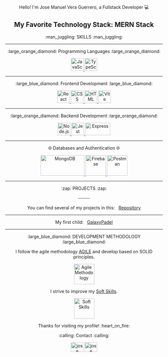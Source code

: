<div align="center"> 
   Hello! I'm Jose Manuel Vera Guerrero, a Fullstack Developer 💻


  ## My Favorite Technology Stack: MERN Stack
</p>
<p align="center"> 
:man_juggling: SKILLS :man_juggling:
</p>

_____

<p align="center"> 
:large_orange_diamond: Programming Languages :large_orange_diamond:
</p>

<p align="center"> 
  <a href="https://developer.mozilla.org/en-US/docs/Web/JavaScript" target="_blank">
    <img src="https://encrypted-tbn0.gstatic.com/images?q=tbn:ANd9GcQvbqJLIQEMogIk2zaNa8fuXRqR6MqADhA2vPMv6UFxsqVTQzOIAcpHCrvhdgrxZBzIpYs&usqp=CAU" alt="JavaScript" width="40" height="40"/>
  </a>
  <a href="https://www.typescriptlang.org/" target="_blank">
    <img src="https://encrypted-tbn0.gstatic.com/images?q=tbn:ANd9GcQEaZOmu1I0jYuzPKpQxMs1FEEkXunHclqJtWnpbFjMDyNjUvMKvBAidPcpIBKJQlBNIoc&usqp=CAU" alt="TypeScript" width="40" height="40"/>
  </a>
</p>

--------------

<p align="center"> 
:large_blue_diamond: Frontend Development :large_blue_diamond:
</p>

<p align="center"> 
  <a href="https://reactjs.org/" target="_blank">
    <img src="https://encrypted-tbn0.gstatic.com/images?q=tbn:ANd9GcTXO1TwNofK1l1-628ES_LOQkScixtCgmae5jV9kggeagSBgxYq1g8c0-led2canKtuqqw&usqp=CAU" alt="React" width="40" height="40"/>
  </a>
  <a href="https://developer.mozilla.org/en-US/docs/Web/CSS" target="_blank">
    <img src="https://encrypted-tbn0.gstatic.com/images?q=tbn:ANd9GcRuR36X_N08spVlfVy815ys4YkPUpP1c5zVaw8bkUdQda8_gJ2A2gsJSAjXe9I0VhJ_83A&usqp=CAU" alt="CSS" width="40" height="40"/>
  </a>
  <a href="https://developer.mozilla.org/en-US/docs/Web/HTML" target="_blank">
    <img src="https://encrypted-tbn0.gstatic.com/images?q=tbn:ANd9GcR9mv5WLgEdTEchvqgrPj7hMwZogPmU1MAmB-UqjV3zul7Se-9ZrynsHvigo7zYCkS4_ZM&usqp=CAU" alt="HTML" width="40" height="40"/>
  </a>
  <a href="https://vitejs.dev/" target="_blank">
    <img src="https://encrypted-tbn0.gstatic.com/images?q=tbn:ANd9GcT-ypcSFB8vFNdXYDW4BdzHMH8Bs755Ph2OPGLMsZ4EfH8Y6OQpQuicat_OAqMHyMQYhVc&usqp=CAU" alt="Vite" width="40" height="40"/>
  </a>
</p>

--------------

<p align="center"> 
:large_orange_diamond: Backend Development :large_orange_diamond:

<p align="center"> 
  <a href="https://nodejs.org/" target="_blank">
    <img src="https://encrypted-tbn0.gstatic.com/images?q=tbn:ANd9GcQ9NlXPcDtzqYfFplGKTkVwDLnquG-CT34eH2JI1wAX_GA5tHEGjLmUtdd8U1zD8S9CX38&usqp=CAU" alt="Node.js" width="40" height="40"/>
  </a>

  <a href="https://jestjs.io/" target="_blank">
    <img src="https://uxwing.com/wp-content/themes/uxwing/download/brands-and-social-media/jest-js-icon.png" alt="Jest" width="40" height="40"/>
  </a>
 
  <a href="https://expressjs.com/" target="_blank">
    <img src="https://encrypted-tbn0.gstatic.com/images?q=tbn:ANd9GcRWWMwKgYjHpWXOY4Kvo8q0u08VdI-NbGS4UOFAgJBgE7jNJAN9fhoMHR16ZLvc-s6npQ&usqp=CAU" alt="Express" width="80" height="40"/>
  </a>
</p>

<p align="center"> 

----------------

:globe_with_meridians: Databases and Authentication :globe_with_meridians:
</p>

<p align="center"> 
  <a href="https://www.mongodb.com/" target="_blank">
    <img src="https://encrypted-tbn0.gstatic.com/images?q=tbn:ANd9GcRTfA0GGJ32gRo1E-p8xh_ubvv048OXLdvW1x_rkyMB7XHB-jMjUiQjOpNeBK0KxfBM-g&usqp=CAU" alt="MongoDB" width="140" height="65"/>
  </a>
  <a href="https://firebase.google.com/" target="_blank">
    <img src="https://www.vectorlogo.zone/logos/firebase/firebase-icon.svg" alt="Firebase" width="65" height="65"/>
  </a>
  <a href="https://postman.com" target="_blank">
    <img src="https://www.vectorlogo.zone/logos/getpostman/getpostman-icon.svg" alt="Postman" width="65" height="65"/>
  </a>
</p>

_____

<p align="center"> 
:zap: PROJECTS :zap:
</p>
------

<p align="center"> 
You can find several of my projects in this:&nbsp;&nbsp; <a href="https://github.com/Taxeta?tab=repositories">Repository</a>
</p>

------

<p align="center"> 
My first child:&nbsp;&nbsp; <a href="https://galaxypadel.netlify.app/home">GalaxyPadel</a>
</p>


_____
<p align="center"> 
:large_blue_diamond: DEVELOPMENT METHODOLOGY :large_blue_diamond:
</p>


<p align="center">
  I follow the agile methodology <a href="https://en.wikipedia.org/wiki/Agile_software_development">AGILE</a> and develop based on SOLID principles.
</p>

<p align="center"> 
  <a href="https://en.wikipedia.org/wiki/Agile_software_development">
    <img src="https://miro.medium.com/v2/resize:fit:1080/1*uPBUEOangGDflQ82xgrCzw.jpeg" alt="Agile Methodology" width="65" height="65"/>
  </a>
</p>

<p align="center">
  I strive to improve my <a href="https://es.wikipedia.org/wiki/Soft_skills">Soft Skills</a>.
</p>

<p align="center"> 
  <a href="https://es.wikipedia.org/wiki/Soft_skills" target="_blank">
    <img src="https://thenounproject.com/api/private/icons/6147930/edit/?backgroundShape=SQUARE&backgroundShapeColor=%23000000&backgroundShapeOpacity=0&exportSize=752&flipX=false&flipY=false&foregroundColor=%23000000&foregroundOpacity=1&imageFormat=png&rotation=0" alt="Soft Skills" width="65" height="65"/>
  </a>
</p>

<p align="center"> 
  Thanks for visiting my profile! 	:heart_on_fire:
</p>

<p align="center"> 
  :calling:  Contact 	:calling:
   </p>
   <p align="center"> 
<a href="https://www.linkedin.com/in/jose-manuel-vera-guerrero" target="blank"><img src="https://encrypted-tbn0.gstatic.com/images?q=tbn:ANd9GcR73L5Jj7HHZauL1HH_TVZNAMKCQm1MX_lgBnz74H7iiFVGEeAgfU5O4B297xEdfJu14MY&usqp=CAU" alt="jose manuel vera" height="30" width="40"/></a>
   <a href="mailto:josemanuelvera1991@gmail.com" target="blank"><img src="https://cdn4.iconfinder.com/data/icons/social-media-logos-6/512/112-gmail_email_mail-512.png" alt="jose manuel email" height="30" width="40"/></a>
</p>

</div>
